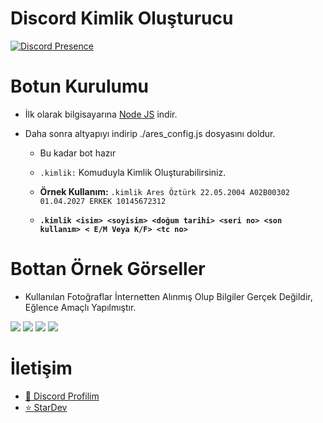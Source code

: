 # Discord Kimlik Oluşturucu

  

[![Discord Presence](https://lanyard-profile-readme.vercel.app/api/1143638421257072661?theme=dark&hideDiscrim=false&hideBadges=false&bg=000000&borderRadius=35px)](https://discord.com/users/1143638421257072661)

   
 # Botun Kurulumu

- İlk olarak bilgisayarına [Node JS](https://nodejs.org/en/) indir.

- Daha sonra altyapıyı indirip ./ares_config.js dosyasını doldur.

	- Bu kadar bot hazır

	-  `.kimlik:` Komuduyla Kimlik Oluşturabilirsiniz.
	
	-  **Örnek Kullanım:** `.kimlik Ares Öztürk 22.05.2004 A02B00302 01.04.2027 ERKEK 10145672312` 
	- **`.kimlik <isim> <soyisim> <doğum tarihi> <seri no> <son kullanım> < E/M Veya K/F> <tc no>`**
                                    
 # Bottan Örnek Görseller 
 - Kullanılan Fotoğraflar İnternetten Alınmış Olup Bilgiler Gerçek Değildir, Eğlence Amaçlı Yapılmıştır.
<img  src="https://cdn.discordapp.com/attachments/1145536362439782413/1163648498667880448/file.jpg?ex=6540571d&is=652de21d&hm=8539efe1e491e1b225ceeaabb02f77aef839d54ed1f1a1921177e5210b26b40e&">
<img  src="https://cdn.discordapp.com/attachments/1145536362439782413/1163646201959288903/file.jpg?ex=654054fa&is=652ddffa&hm=bd6fc9c195c4f314dceee1f2589c9de9a1c94bad994d649c3f0853afa309e6a9&">
<img  src="https://cdn.discordapp.com/attachments/1145536362439782413/1163646182858428478/file.jpg?ex=654054f5&is=652ddff5&hm=596f33dd4493aa40d2953c3e240667933c0f89ca5818c4ea6a000b4ccdb78d0d&">
<img  src="https://cdn.discordapp.com/attachments/1145536362439782413/1163646132413538365/file.jpg?ex=654054e9&is=652ddfe9&hm=4e053741edc1b46f56381e4074ef0c63e9d7c9ba7c1c4950d404e608037710c4&">

  

 # İletişim

- [🎈 Discord Profilim](https://discord.com/users/1143638421257072661)
- [⭐ StarDev](https://discord.gg/ez8kSfyCa7)

  
